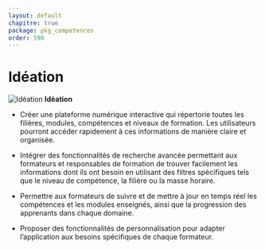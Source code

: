 ```yaml
---
layout: default
chapitre: true
package: pkg_competences
order: 590
---
```


# Idéation

![Idéation](/soli-lms/pkg_competences/images/Ideation.png)
**Idéation**

- Créer une plateforme numérique interactive qui répertorie toutes les filières, modules, compétences et niveaux de formation. Les utilisateurs pourront accéder rapidement à ces informations de manière claire et organisée.

- Intégrer des fonctionnalités de recherche avancée permettant aux formateurs et responsables de formation de trouver facilement les informations dont ils ont besoin en utilisant des filtres spécifiques tels que le niveau de compétence, la filière ou la masse horaire.

- Permettre aux formateurs de suivre et de mettre à jour en temps réel les compétences et les modules enseignés, ainsi que la progression des apprenants dans chaque domaine.

- Proposer des fonctionnalités de personnalisation pour adapter l’application aux besoins spécifiques de chaque formateur.
